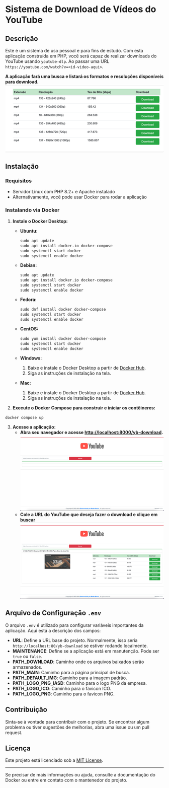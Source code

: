 # Sistema de Download de Vídeos do YouTube

## Descrição

Este é um sistema de uso pessoal e para fins de estudo. Com esta aplicação construída em PHP, você será capaz de realizar downloads do YouTube usando `youtube-dlp`. Ao passar uma URL `https://youtube.com/watch?v=<id-video-aqui>`.

**A aplicação fará uma busca e listará os formatos e resoluções disponíveis para download.**
![img_2.png](img_2.png)
## Instalação

### Requisitos

- Servidor Linux com PHP 8.2+ e Apache instalado
- Alternativamente, você pode usar Docker para rodar a aplicação

### Instalando via Docker

1. **Instale o Docker Desktop:**

    - **Ubuntu:**
      ```
      sudo apt update
      sudo apt install docker.io docker-compose
      sudo systemctl start docker
      sudo systemctl enable docker
      ```

    - **Debian:**
      ```
      sudo apt update
      sudo apt install docker.io docker-compose
      sudo systemctl start docker
      sudo systemctl enable docker
      ```

    - **Fedora:**
      ```
      sudo dnf install docker docker-compose
      sudo systemctl start docker
      sudo systemctl enable docker
      ```

    - **CentOS:**
      ```
      sudo yum install docker docker-compose
      sudo systemctl start docker
      sudo systemctl enable docker
      ```

    - **Windows:**
        1. Baixe e instale o Docker Desktop a partir de [Docker Hub](https://www.docker.com/products/docker-desktop).
        2. Siga as instruções de instalação na tela.

    - **Mac:**
        1. Baixe e instale o Docker Desktop a partir de [Docker Hub](https://www.docker.com/products/docker-desktop).
        2. Siga as instruções de instalação na tela.

2. **Execute o Docker Compose para construir e iniciar os contêineres:**
```
docker compose up
```

3. **Acesse a aplicação:**
   - **Abra seu navegador e acesse [http://localhost:8000/yb-download](http://localhost:8000/yb-download).**
      ![img.png](img.png)
   - **Cole a URL do YouTube que deseja fazer o download e clique em buscar**
      ![img_1.png](img_1.png)
## Arquivo de Configuração `.env`

O arquivo `.env` é utilizado para configurar variáveis importantes da aplicação. Aqui está a descrição dos campos:


- **URL**: Define a URL base do projeto. Normalmente, isso seria `http://localhost:80/yb-download` se estiver rodando localmente.
- **MAINTENANCE**: Define se a aplicação está em manutenção. Pode ser `true` ou `false`.
- **PATH_DOWNLOAD**: Caminho onde os arquivos baixados serão armazenados.
- **PATH_MAIN**: Caminho para a página principal de busca.
- **PATH_DEFAULT_IMG**: Caminho para a imagem padrão.
- **PATH_LOGO_PNG_IASD**: Caminho para o logo PNG da empresa.
- **PATH_LOGO_ICO**: Caminho para o favicon ICO.
- **PATH_LOGO_PNG**: Caminho para o favicon PNG.

## Contribuição

Sinta-se à vontade para contribuir com o projeto. Se encontrar algum problema ou tiver sugestões de melhorias, abra uma issue ou um pull request.

## Licença

Este projeto está licenciado sob a [MIT License](LICENSE).

---

Se precisar de mais informações ou ajuda, consulte a documentação do Docker ou entre em contato com o mantenedor do projeto.
